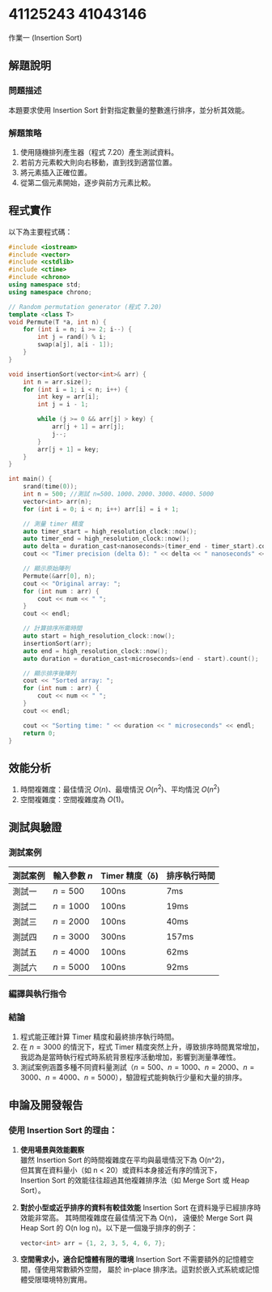 # 41125243 41043146

作業一 (Insertion Sort)

## 解題說明

### 問題描述

本題要求使用 Insertion Sort 針對指定數量的整數進行排序，並分析其效能。

### 解題策略

1. 使用隨機排列產生器（程式 7.20）產生測試資料。
2. 若前方元素較大則向右移動，直到找到適當位置。
3. 將元素插入正確位置。
4. 從第二個元素開始，逐步與前方元素比較。

## 程式實作

以下為主要程式碼：

```cpp
#include <iostream>
#include <vector>
#include <cstdlib>
#include <ctime>
#include <chrono>
using namespace std;
using namespace chrono;

// Random permutation generator (程式 7.20)
template <class T>
void Permute(T *a, int n) {
    for (int i = n; i >= 2; i--) {
        int j = rand() % i;
        swap(a[j], a[i - 1]);
    }
}

void insertionSort(vector<int>& arr) {
    int n = arr.size();
    for (int i = 1; i < n; i++) {
        int key = arr[i];
        int j = i - 1;

        while (j >= 0 && arr[j] > key) {
            arr[j + 1] = arr[j];
            j--;
        }
        arr[j + 1] = key;
    }
}

int main() {
    srand(time(0));
    int n = 500; //測試 n=500、1000、2000、3000、4000、5000
    vector<int> arr(n);
    for (int i = 0; i < n; i++) arr[i] = i + 1;

    // 測量 timer 精度
    auto timer_start = high_resolution_clock::now();
    auto timer_end = high_resolution_clock::now();
    auto delta = duration_cast<nanoseconds>(timer_end - timer_start).count();
    cout << "Timer precision (delta δ): " << delta << " nanoseconds" << endl;

    // 顯示原始陣列
    Permute(&arr[0], n);
    cout << "Original array: ";
    for (int num : arr) {
        cout << num << " ";
    }
    cout << endl;

    // 計算排序所需時間
    auto start = high_resolution_clock::now();
    insertionSort(arr);
    auto end = high_resolution_clock::now();
    auto duration = duration_cast<microseconds>(end - start).count();

    // 顯示排序後陣列
    cout << "Sorted array: ";
    for (int num : arr) {
        cout << num << " ";
    }
    cout << endl;

    cout << "Sorting time: " << duration << " microseconds" << endl;
    return 0;
}
```

## 效能分析

1. 時間複雜度：最佳情況 $O(n)$、最壞情況 $O(n^2)$、平均情況 $O(n^2)$
2. 空間複雜度：空間複雜度為 $O(1)$。

## 測試與驗證

### 測試案例

| 測試案例 | 輸入參數 $n$ | Timer 精度（δ) | 排序執行時間 |
|----------|--------------|--------------|-------------|
| 測試一   | $n = 500$    | 100ns        | 7ms         |
| 測試二   | $n = 1000$   | 100ns        | 19ms        |
| 測試三   | $n = 2000$   | 100ns        | 40ms        |
| 測試四   | $n = 3000$   | 300ns        | 157ms       |
| 測試五   | $n = 4000$   | 100ns        | 62ms        | 
| 測試六   | $n = 5000$   | 100ns        | 92ms        | 

### 編譯與執行指令



### 結論

1. 程式能正確計算 Timer 精度和最終排序執行時間。  
2. 在 $n = 3000$ 的情況下，程式 Timer 精度突然上升，導致排序時間異常增加，我認為是當時執行程式時系統背景程序活動增加，影響到測量準確性。
3. 測試案例涵蓋多種不同資料量測試（$n = 500$、$n = 1000$、$n = 2000$、$n = 3000$、$n = 4000$、$n = 5000$），驗證程式能夠執行少量和大量的排序。

## 申論及開發報告

### 使用 Insertion Sort 的理由：

1. **使用場景與效能觀察**    
   雖然 Insertion Sort 的時間複雜度在平均與最壞情況下為 O(n^2)，    
   但其實在資料量小（如 n < 20）或資料本身接近有序的情況下，    
   Insertion Sort 的效能往往超過其他複雜排序法（如 Merge Sort 或 Heap Sort）。
2. **對於小型或近乎排序的資料有較佳效能**
   Insertion Sort 在資料幾乎已經排序時效能非常高。
   其時間複雜度在最佳情況下為 O(n)，
   遠優於 Merge Sort 與 Heap Sort 的 O(n log n)。以下是一個幾乎排序的例子：
   
   ```cpp
   vector<int> arr = {1, 2, 3, 5, 4, 6, 7};
   ```
   
3. **空間需求小，適合記憶體有限的環境**
   Insertion Sort 不需要額外的記憶體空間，僅使用常數額外空間，
   屬於 in-place 排序法。這對於嵌入式系統或記憶體受限環境特別實用。
   
